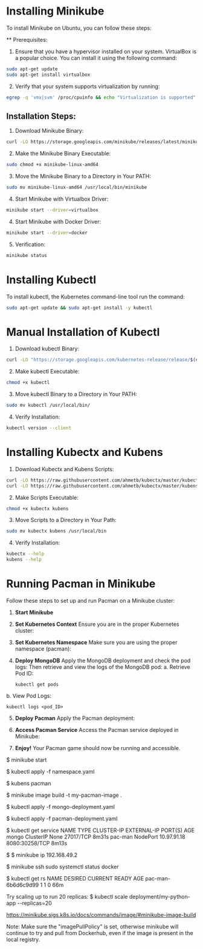 # Installing Minikube

To install Minikube on Ubuntu, you can follow these steps:

** Prerequisites:

1. Ensure that you have a hypervisor installed on your system. VirtualBox is a popular choice. You can install it using the following command:
```bash
sudo apt-get update
sudo apt-get install virtualbox
```
2. Verify that your system supports virtualization by running:
```bash
egrep -q 'vmx|svm' /proc/cpuinfo && echo "Virtualization is supported" || echo "Virtualization is not supported"
```

## Installation Steps:

1. Download Minikube Binary:
```bash
curl -LO https://storage.googleapis.com/minikube/releases/latest/minikube-linux-amd64
```

2. Make the Minikube Binary Executable:
```bash
sudo chmod +x minikube-linux-amd64
```

3. Move the Minikube Binary to a Directory in Your PATH:
```bash
sudo mv minikube-linux-amd64 /usr/local/bin/minikube
```

4. Start Minikube with Virtualbox Driver:
```bash
minikube start --driver=virtualbox
```
4. Start Minikube with Docker Driver:
```bash
minikube start --driver=docker
```

5. Verification:
```bash
minikube status
```


# Installing Kubectl

To install kubectl, the Kubernetes command-line tool run the command:
```bash
sudo apt-get update && sudo apt-get install -y kubectl
```


# Manual Installation of Kubectl

1. Download kubectl Binary:
```bash
curl -LO "https://storage.googleapis.com/kubernetes-release/release/$(curl -s https://storage.googleapis.com/kubernetes-release/release/stable.txt)/bin/$(uname | tr '[:upper:]' '[:lower:]')/amd64/kubectl"
```

2. Make kubectl Executable:
```bash
chmod +x kubectl
```

3. Move kubectl Binary to a Directory in Your PATH:
```bash
sudo mv kubectl /usr/local/bin/
```

4. Verify Installation:
```bash
kubectl version --client
```


# Installing Kubectx and Kubens

1. Download Kubectx and Kubens Scripts:
```bash
curl -LO https://raw.githubusercontent.com/ahmetb/kubectx/master/kubectx
curl -LO https://raw.githubusercontent.com/ahmetb/kubectx/master/kubens
```

2. Make Scripts Executable:
```bash
chmod +x kubectx kubens
```

3. Move Scripts to a Directory in Your Path:
```bash
sudo mv kubectx kubens /usr/local/bin
```

4. Verify Installation:
```bash
kubectx --help
kubens --help
```


# Running Pacman in Minikube

Follow these steps to set up and run Pacman on a Minikube cluster:

1. **Start Minikube**

2. **Set Kubernetes Context**
Ensure you are in the proper Kubernetes cluster:

3. **Set Kubernetes Namespace**
Make sure you are using the proper namespace (pacman):

4. **Deploy MongoDB**
Apply the MongoDB deployment and check the pod logs:
Then retrieve and view the logs of the MongoDB pod:
a. Retrieve Pod ID:
   ```
   kubectl get pods
   ```
b. View Pod Logs:
   ```
   kubectl logs <pod_ID>
   ```

5. **Deploy Pacman**
Apply the Pacman deployment:

6. **Access Pacman Service**
Access the Pacman service deployed in Minikube:

7. **Enjoy!**
Your Pacman game should now be running and accessible.




$ minikube start

$ kubectl apply -f namespace.yaml

$ kubens pacman

$ minikube image build -t my-pacman-image .

$ kubectl apply -f mongo-deployment.yaml

$ kubectl apply -f pacman-deployment.yaml

$ kubectl get service
NAME      TYPE        CLUSTER-IP    EXTERNAL-IP   PORT(S)          AGE
mongo     ClusterIP   None          <none>        27017/TCP        8m31s
pac-man   NodePort    10.97.91.18   <none>        8080:30258/TCP   8m13s

$ $ minikube ip
192.168.49.2

$ minikube ssh sudo systemctl status docker

$ kubectl get rs
NAME                 DESIRED   CURRENT   READY   AGE
pac-man-6b6d6c9d99   1         1         0       66m

Try scaling up to run 20 replicas:
$ kubectl scale deployment/my-python-app --replicas=20


https://minikube.sigs.k8s.io/docs/commands/image/#minikube-image-build

Note: Make sure the "imagePullPolicy" is set, otherwise minikube will continue to try and pull from Dockerhub, even if the image is present in the local registry.
